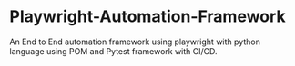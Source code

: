 # Playwright-Automation-Framework

An End to End automation framework using playwright with python language using POM and Pytest framework with CI/CD.


